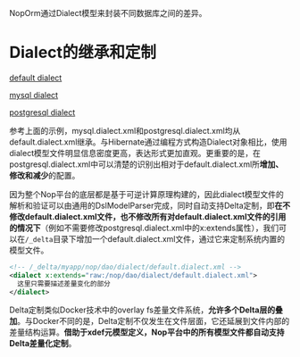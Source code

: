 NopOrm通过Dialect模型来封装不同数据库之间的差异。

# Dialect的继承和定制

[default dialect](https://gitee.com/canonical-entropy/nop-entropy/tree/master/nop-dao/src/main/resources/_vfs/nop/dao/dialect/default.dialect.xml)

[mysql dialect](https://gitee.com/canonical-entropy/nop-entropy/tree/master/nop-dao/src/main/resources/_vfs/nop/dao/dialect/mysql.dialect.xml)

[postgresql dialect](https://gitee.com/canonical-entropy/nop-entropy/tree/master/nop-dao/src/main/resources/_vfs/nop/dao/dialect/postgresql.dialect.xml)

参考上面的示例，mysql.dialect.xml和postgresql.dialect.xml均从default.dialect.xml继承。与Hibernate通过编程方式构造Dialect对象相比，使用dialect模型文件明显信息密度更高，表达形式更加直观。更重要的是，在postgresql.dialect.xml中可以清楚的识别出相对于default.dialect.xml所**增加、修改和减少**的配置。

因为整个Nop平台的底层都是基于可逆计算原理构建的，因此dialect模型文件的解析和验证可以由通用的DslModelParser完成，同时自动支持Delta定制，即**在不修改default.dialect.xml文件，也不修改所有对default.dialect.xml文件的引用的情况下**（例如不需要修改postgresql.dialect.xml中的x:extends属性），我们可以在`/_delta`目录下增加一个default.dialect.xml文件，通过它来定制系统内置的模型文件。

```xml
<!-- /_delta/myapp/nop/dao/dialect/default.dialect.xml -->
<dialect x:extends="raw:/nop/dao/dialect/default.dialect.xml">
  这里只需要描述差量变化的部分
</dialect>
```

Delta定制类似Docker技术中的overlay fs差量文件系统，**允许多个Delta层的叠加**。与Docker不同的是，Delta定制不仅发生在文件层面，它还延展到文件内部的差量结构运算。**借助于xdef元模型定义，Nop平台中的所有模型文件都自动支持Delta差量化定制**。
